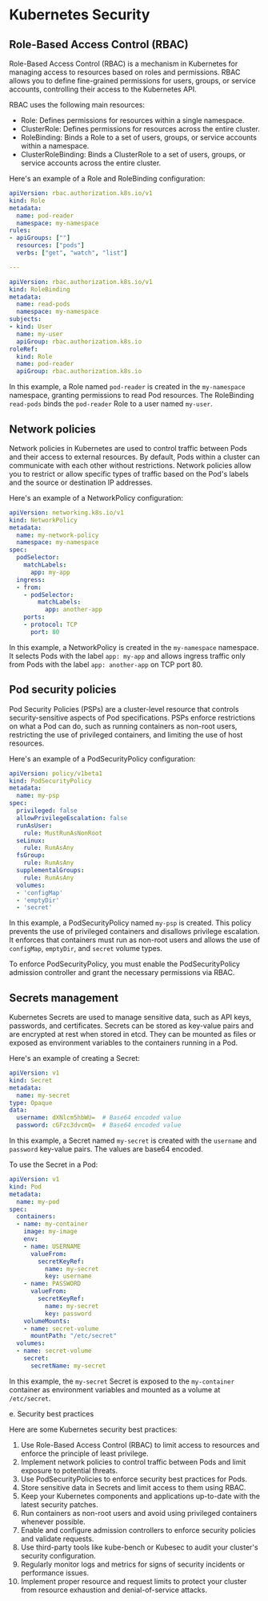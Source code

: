 # Kubernetes Security

## Role-Based Access Control (RBAC)

Role-Based Access Control (RBAC) is a mechanism in Kubernetes for managing access to resources based on roles and permissions. RBAC allows you to define fine-grained permissions for users, groups, or service accounts, controlling their access to the Kubernetes API.

RBAC uses the following main resources:

- Role: Defines permissions for resources within a single namespace.
- ClusterRole: Defines permissions for resources across the entire cluster.
- RoleBinding: Binds a Role to a set of users, groups, or service accounts within a namespace.
- ClusterRoleBinding: Binds a ClusterRole to a set of users, groups, or service accounts across the entire cluster.

Here's an example of a Role and RoleBinding configuration:

```yaml
apiVersion: rbac.authorization.k8s.io/v1
kind: Role
metadata:
  name: pod-reader
  namespace: my-namespace
rules:
- apiGroups: [""]
  resources: ["pods"]
  verbs: ["get", "watch", "list"]

---

apiVersion: rbac.authorization.k8s.io/v1
kind: RoleBinding
metadata:
  name: read-pods
  namespace: my-namespace
subjects:
- kind: User
  name: my-user
  apiGroup: rbac.authorization.k8s.io
roleRef:
  kind: Role
  name: pod-reader
  apiGroup: rbac.authorization.k8s.io
```

In this example, a Role named `pod-reader` is created in the `my-namespace` namespace, granting permissions to read Pod resources. The RoleBinding `read-pods` binds the `pod-reader` Role to a user named `my-user`.

## Network policies

Network policies in Kubernetes are used to control traffic between Pods and their access to external resources. By default, Pods within a cluster can communicate with each other without restrictions. Network policies allow you to restrict or allow specific types of traffic based on the Pod's labels and the source or destination IP addresses.

Here's an example of a NetworkPolicy configuration:

```yaml
apiVersion: networking.k8s.io/v1
kind: NetworkPolicy
metadata:
  name: my-network-policy
  namespace: my-namespace
spec:
  podSelector:
    matchLabels:
      app: my-app
  ingress:
  - from:
    - podSelector:
        matchLabels:
          app: another-app
    ports:
    - protocol: TCP
      port: 80
```

In this example, a NetworkPolicy is created in the `my-namespace` namespace. It selects Pods with the label `app: my-app` and allows ingress traffic only from Pods with the label `app: another-app` on TCP port 80.

## Pod security policies

Pod Security Policies (PSPs) are a cluster-level resource that controls security-sensitive aspects of Pod specifications. PSPs enforce restrictions on what a Pod can do, such as running containers as non-root users, restricting the use of privileged containers, and limiting the use of host resources.

Here's an example of a PodSecurityPolicy configuration:

```yaml
apiVersion: policy/v1beta1
kind: PodSecurityPolicy
metadata:
  name: my-psp
spec:
  privileged: false
  allowPrivilegeEscalation: false
  runAsUser:
    rule: MustRunAsNonRoot
  seLinux:
    rule: RunAsAny
  fsGroup:
    rule: RunAsAny
  supplementalGroups:
    rule: RunAsAny
  volumes:
  - 'configMap'
  - 'emptyDir'
  - 'secret'
```

In this example, a PodSecurityPolicy named `my-psp` is created. This policy prevents the use of privileged containers and disallows privilege escalation. It enforces that containers must run as non-root users and allows the use of `configMap`, `emptyDir`, and `secret` volume types.

To enforce PodSecurityPolicy, you must enable the PodSecurityPolicy admission controller and grant the necessary permissions via RBAC.

## Secrets management

Kubernetes Secrets are used to manage sensitive data, such as API keys, passwords, and certificates. Secrets can be stored as key-value pairs and are encrypted at rest when stored in etcd. They can be mounted as files or exposed as environment variables to the containers running in a Pod.

Here's an example of creating a Secret:

```yaml
apiVersion: v1
kind: Secret
metadata:
  name: my-secret
type: Opaque
data:
  username: dXNlcm5hbWU=  # Base64 encoded value
  password: cGFzc3dvcmQ=  # Base64 encoded value
```

In this example, a Secret named `my-secret` is created with the `username` and `password` key-value pairs. The values are base64 encoded.

To use the Secret in a Pod:

```yaml
apiVersion: v1
kind: Pod
metadata:
  name: my-pod
spec:
  containers:
  - name: my-container
    image: my-image
    env:
    - name: USERNAME
      valueFrom:
        secretKeyRef:
          name: my-secret
          key: username
    - name: PASSWORD
      valueFrom:
        secretKeyRef:
          name: my-secret
          key: password
    volumeMounts:
    - name: secret-volume
      mountPath: "/etc/secret"
  volumes:
  - name: secret-volume
    secret:
      secretName: my-secret
```

In this example, the `my-secret` Secret is exposed to the `my-container` container as environment variables and mounted as a volume at `/etc/secret`.

   e. Security best practices

Here are some Kubernetes security best practices:

1. Use Role-Based Access Control (RBAC) to limit access to resources and enforce the principle of least privilege.
2. Implement network policies to control traffic between Pods and limit exposure to potential threats.
3. Use PodSecurityPolicies to enforce security best practices for Pods.
4. Store sensitive data in Secrets and limit access to them using RBAC.
5. Keep your Kubernetes components and applications up-to-date with the latest security patches.
6. Run containers as non-root users and avoid using privileged containers whenever possible.
7. Enable and configure admission controllers to enforce security policies and validate requests.
8. Use third-party tools like kube-bench or Kubesec to audit your cluster's security configuration.
9. Regularly monitor logs and metrics for signs of security incidents or performance issues.
10. Implement proper resource and request limits to protect your cluster from resource exhaustion and denial-of-service attacks.
